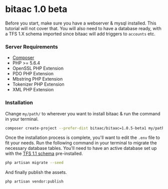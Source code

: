 # bitaac 1.0 beta

Before you start, make sure you have a webserver & mysql installed. This tutorial will not cover that. You will also need to have a database ready, with a TFS 1.X schema imported since bitaac will add triggers to `accounts` etc. 

### Server Requirements

* [Composer](https://getcomposer.org/)
* PHP >= 5.6.4
* OpenSSL PHP Extension
* PDO PHP Extension
* Mbstring PHP Extension
* Tokenizer PHP Extension
* XML PHP Extension

### Installation

Change `my/path/` to wherever you want to install bitaac & run the command in your terminal.
```bash
composer create-project --prefer-dist bitaac/bitaac=1.0.5-beta1 my/path/
```

Once the installation process is complete, you'll want to edit the `.env` file to fit your needs. Run the following command in your terminal to migrate the necessary database tables. You'll need to have an active database set up with the [TFS 1.1 schema](https://github.com/otland/forgottenserver/blob/1.1/schema.sql) pre-installed.

```bash
php artisan migrate --seed
```

And finally publish the assets.

```bash
php artisan vendor:publish
```
